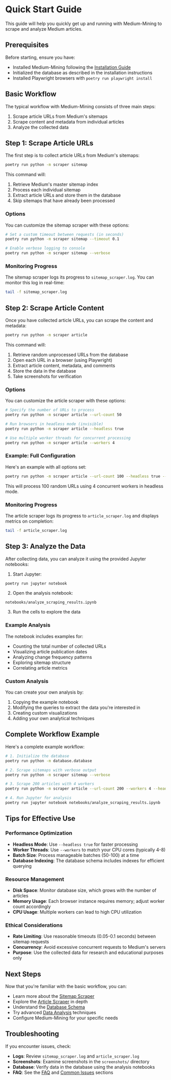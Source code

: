 # Quick Start Guide

This guide will help you quickly get up and running with Medium-Mining to scrape and analyze Medium articles.

## Prerequisites

Before starting, ensure you have:

- Installed Medium-Mining following the [Installation Guide](installation.md)
- Initialized the database as described in the installation instructions
- Installed Playwright browsers with `poetry run playwright install`

## Basic Workflow

The typical workflow with Medium-Mining consists of three main steps:

1. Scrape article URLs from Medium's sitemaps
2. Scrape content and metadata from individual articles
3. Analyze the collected data

## Step 1: Scrape Article URLs

The first step is to collect article URLs from Medium's sitemaps:

```bash
poetry run python -m scraper sitemap
```

This command will:

1. Retrieve Medium's master sitemap index
2. Process each individual sitemap
3. Extract article URLs and store them in the database
4. Skip sitemaps that have already been processed

### Options

You can customize the sitemap scraper with these options:

```bash
# Set a custom timeout between requests (in seconds)
poetry run python -m scraper sitemap --timeout 0.1

# Enable verbose logging to console
poetry run python -m scraper sitemap --verbose
```

### Monitoring Progress

The sitemap scraper logs its progress to `sitemap_scraper.log`. You can monitor this log in real-time:

```bash
tail -f sitemap_scraper.log
```

## Step 2: Scrape Article Content

Once you have collected article URLs, you can scrape the content and metadata:

```bash
poetry run python -m scraper article
```

This command will:

1. Retrieve random unprocessed URLs from the database
2. Open each URL in a browser (using Playwright)
3. Extract article content, metadata, and comments
4. Store the data in the database
5. Take screenshots for verification

### Options

You can customize the article scraper with these options:

```bash
# Specify the number of URLs to process
poetry run python -m scraper article --url-count 50

# Run browsers in headless mode (invisible)
poetry run python -m scraper article --headless true

# Use multiple worker threads for concurrent processing
poetry run python -m scraper article --workers 4
```

### Example: Full Configuration

Here's an example with all options set:

```bash
poetry run python -m scraper article --url-count 100 --headless true --workers 4
```

This will process 100 random URLs using 4 concurrent workers in headless mode.

### Monitoring Progress

The article scraper logs its progress to `article_scraper.log` and displays metrics on completion:

```bash
tail -f article_scraper.log
```

## Step 3: Analyze the Data

After collecting data, you can analyze it using the provided Jupyter notebooks:

1. Start Jupyter:

```bash
poetry run jupyter notebook
```

2. Open the analysis notebook:

```
notebooks/analyze_scraping_results.ipynb
```

3. Run the cells to explore the data

### Example Analysis

The notebook includes examples for:

- Counting the total number of collected URLs
- Visualizing article publication dates
- Analyzing change frequency patterns
- Exploring sitemap structure
- Correlating article metrics

### Custom Analysis

You can create your own analysis by:

1. Copying the example notebook
2. Modifying the queries to extract the data you're interested in
3. Creating custom visualizations
4. Adding your own analytical techniques

## Complete Workflow Example

Here's a complete example workflow:

```bash
# 1. Initialize the database
poetry run python -m database.database

# 2. Scrape sitemaps with verbose output
poetry run python -m scraper sitemap --verbose

# 3. Scrape 200 articles with 4 workers
poetry run python -m scraper article --url-count 200 --workers 4 --headless true

# 4. Run Jupyter for analysis
poetry run jupyter notebook notebooks/analyze_scraping_results.ipynb
```

## Tips for Effective Use

### Performance Optimization

- **Headless Mode**: Use `--headless true` for faster processing
- **Worker Threads**: Use `--workers` to match your CPU cores (typically 4-8)
- **Batch Size**: Process manageable batches (50-100) at a time
- **Database Indexing**: The database schema includes indexes for efficient querying

### Resource Management

- **Disk Space**: Monitor database size, which grows with the number of articles
- **Memory Usage**: Each browser instance requires memory; adjust worker count accordingly
- **CPU Usage**: Multiple workers can lead to high CPU utilization

### Ethical Considerations

- **Rate Limiting**: Use reasonable timeouts (0.05-0.1 seconds) between sitemap requests
- **Concurrency**: Avoid excessive concurrent requests to Medium's servers
- **Purpose**: Use the collected data for research and educational purposes only

## Next Steps

Now that you're familiar with the basic workflow, you can:

- Learn more about the [Sitemap Scraper](../modules/scraper/sitemap-scraper.md)
- Explore the [Article Scraper](../modules/scraper/article-scraper.md) in depth
- Understand the [Database Schema](../architecture/database-schema.md)
- Try advanced [Data Analysis](../data-analysis/overview.md) techniques
- Configure Medium-Mining for your specific needs

## Troubleshooting

If you encounter issues, check:

- **Logs**: Review `sitemap_scraper.log` and `article_scraper.log`
- **Screenshots**: Examine screenshots in the `screenshots/` directory
- **Database**: Verify data in the database using the analysis notebooks
- **FAQ**: See the [FAQ](../faq/faq.md) and [Common Issues](../faq/common-issues.md) sections